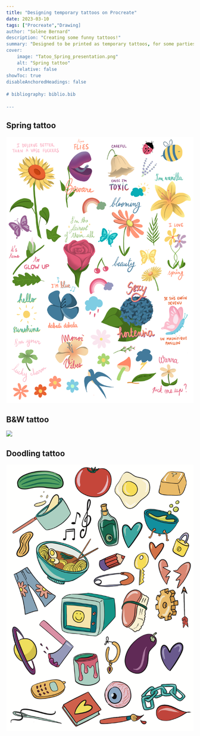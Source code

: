 ```yaml
---
title: "Designing temporary tattoos on Procreate"
date: 2023-03-10
tags: ["Procreate","Drawing]
author: "Solène Bernard"
description: "Creating some funny tattoos!" 
summary: "Designed to be printed as temporary tattoos, for some parties! Done on Procreate." 
cover:
    image: "Tatoo_Spring_presentation.png"
    alt: "Spring tattoo"
    relative: false
showToc: true
disableAnchoredHeadings: false

# bibliography: biblio.bib

---
```


## Spring tattoo

![](Tatoo_Spring.png)

## B&W tattoo

![](A3.PNG)

## Doodling tattoo

![](Tatoo_Doodling_Print.png)



